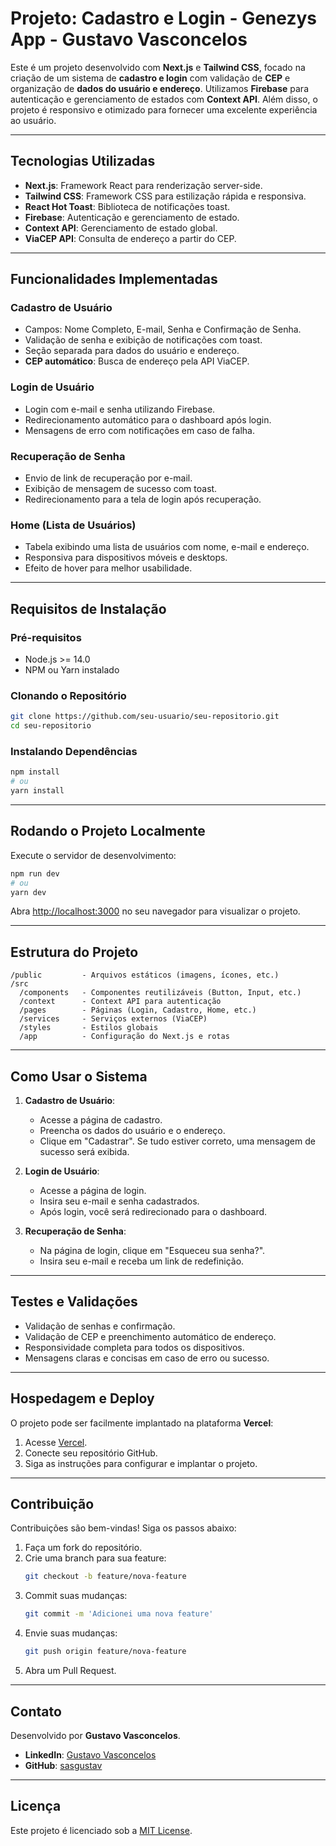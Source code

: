 # **Projeto: Cadastro e Login - Genezys App - Gustavo Vasconcelos**

Este é um projeto desenvolvido com **Next.js** e **Tailwind CSS**, focado na criação de um sistema de **cadastro e login** com validação de **CEP** e organização de **dados do usuário e endereço**. Utilizamos **Firebase** para autenticação e gerenciamento de estados com **Context API**. Além disso, o projeto é responsivo e otimizado para fornecer uma excelente experiência ao usuário.

---

## **Tecnologias Utilizadas**

- **Next.js**: Framework React para renderização server-side.
- **Tailwind CSS**: Framework CSS para estilização rápida e responsiva.
- **React Hot Toast**: Biblioteca de notificações toast.
- **Firebase**: Autenticação e gerenciamento de estado.
- **Context API**: Gerenciamento de estado global.
- **ViaCEP API**: Consulta de endereço a partir do CEP.

---

## **Funcionalidades Implementadas**

### **Cadastro de Usuário**
- Campos: Nome Completo, E-mail, Senha e Confirmação de Senha.
- Validação de senha e exibição de notificações com toast.
- Seção separada para dados do usuário e endereço.
- **CEP automático**: Busca de endereço pela API ViaCEP.

### **Login de Usuário**
- Login com e-mail e senha utilizando Firebase.
- Redirecionamento automático para o dashboard após login.
- Mensagens de erro com notificações em caso de falha.

### **Recuperação de Senha**
- Envio de link de recuperação por e-mail.
- Exibição de mensagem de sucesso com toast.
- Redirecionamento para a tela de login após recuperação.

### **Home (Lista de Usuários)**
- Tabela exibindo uma lista de usuários com nome, e-mail e endereço.
- Responsiva para dispositivos móveis e desktops.
- Efeito de hover para melhor usabilidade.

---

## **Requisitos de Instalação**

### **Pré-requisitos**
- Node.js >= 14.0
- NPM ou Yarn instalado

### **Clonando o Repositório**

```bash
git clone https://github.com/seu-usuario/seu-repositorio.git
cd seu-repositorio
```

### **Instalando Dependências**

```bash
npm install
# ou
yarn install
```

---

## **Rodando o Projeto Localmente**

Execute o servidor de desenvolvimento:

```bash
npm run dev
# ou
yarn dev
```

Abra [http://localhost:3000](http://localhost:3000) no seu navegador para visualizar o projeto.

---

## **Estrutura do Projeto**

```
/public         - Arquivos estáticos (imagens, ícones, etc.)
/src
  /components   - Componentes reutilizáveis (Button, Input, etc.)
  /context      - Context API para autenticação
  /pages        - Páginas (Login, Cadastro, Home, etc.)
  /services     - Serviços externos (ViaCEP)
  /styles       - Estilos globais
  /app          - Configuração do Next.js e rotas
```

---

## **Como Usar o Sistema**

1. **Cadastro de Usuário**:
   - Acesse a página de cadastro.
   - Preencha os dados do usuário e o endereço.
   - Clique em "Cadastrar". Se tudo estiver correto, uma mensagem de sucesso será exibida.

2. **Login de Usuário**:
   - Acesse a página de login.
   - Insira seu e-mail e senha cadastrados.
   - Após login, você será redirecionado para o dashboard.

3. **Recuperação de Senha**:
   - Na página de login, clique em "Esqueceu sua senha?".
   - Insira seu e-mail e receba um link de redefinição.

---

## **Testes e Validações**

- Validação de senhas e confirmação.
- Validação de CEP e preenchimento automático de endereço.
- Responsividade completa para todos os dispositivos.
- Mensagens claras e concisas em caso de erro ou sucesso.

---

## **Hospedagem e Deploy**

O projeto pode ser facilmente implantado na plataforma **Vercel**:

1. Acesse [Vercel](https://vercel.com/).
2. Conecte seu repositório GitHub.
3. Siga as instruções para configurar e implantar o projeto.

---

## **Contribuição**

Contribuições são bem-vindas! Siga os passos abaixo:

1. Faça um fork do repositório.
2. Crie uma branch para sua feature:  
   ```bash
   git checkout -b feature/nova-feature
   ```
3. Commit suas mudanças:  
   ```bash
   git commit -m 'Adicionei uma nova feature'
   ```
4. Envie suas mudanças:  
   ```bash
   git push origin feature/nova-feature
   ```
5. Abra um Pull Request.

---

## **Contato**

Desenvolvido por **Gustavo Vasconcelos**.

- **LinkedIn**: [Gustavo Vasconcelos](https://www.linkedin.com/in/gustavo-vasconcelos-software-engineer/)
- **GitHub**: [sasgustav](https://github.com/sasgustav)

---

## **Licença**

Este projeto é licenciado sob a [MIT License](https://opensource.org/licenses/MIT).